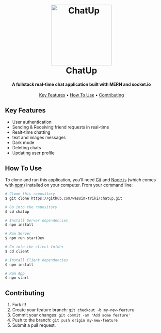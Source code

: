 <h1 align="center">
  <br>
  <a href="https://app-chatup.herokuapp.com/"><img src="https://res.cloudinary.com/dnhlgfdi2/image/upload/v1659528475/chatup/logo192_vcaaxf.png" alt="ChatUp" width="200" target="_blank"></a>
  <br>
  ChatUp
  <br>
</h1>

<h4 align="center">A fullstack real-time chat application built with MERN and socket.io</h4>

<p align="center">
  <a href="#key-features">Key Features</a> •
  <a href="#how-to-use">How To Use</a> •
  <a href="#contributing">Contributing</a>
</p>

## Key Features

- User authentication
- Sending & Receiving friend requests in real-time
- Realt-time chatting
- text and images messages
- Dark mode
- Deleting chats
- Updating user profile

## How To Use

To clone and run this application, you'll need [Git](https://git-scm.com) and [Node.js](https://nodejs.org/en/download/) (which comes with [npm](http://npmjs.com)) installed on your computer. From your command line:

```bash
# Clone this repository
$ git clone https://github.com/wassim-triki/chatup.git

# Go into the repository
$ cd chatup

# Install Server dependencies
$ npm install

# Run Server
$ npm run startDev

# Go into the client folder
$ cd client

# Install Client dependencies
$ npm install

# Run App
$ npm start

```

## Contributing

1. Fork it!
2. Create your feature branch: `git checkout -b my-new-feature`
3. Commit your changes: `git commit -am 'Add some feature'`
4. Push to the branch: `git push origin my-new-feature`
5. Submit a pull request.

<br>
